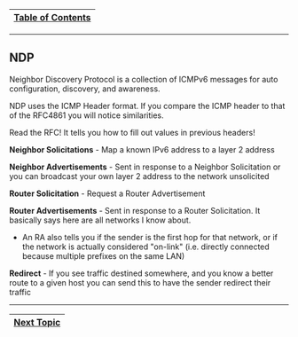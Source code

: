 |[Table of Contents](/00-Table-of-Contents.md)|
|---|

---

## NDP

Neighbor Discovery Protocol is a collection of ICMPv6 messages for auto configuration, discovery, and awareness.

NDP uses the ICMP Header format. If you compare the ICMP header to that of the RFC4861 you will notice similarities.

Read the RFC! It tells you how to fill out values in previous headers!

**Neighbor Solicitations** - Map a known IPv6 address to a layer 2 address

**Neighbor Advertisements** - Sent in response to a Neighbor Solicitation or you can broadcast your own layer 2 address to the network unsolicited

**Router Solicitation** - Request a Router Advertisement

**Router Advertisements** - Sent in response to a Router Solicitation. It basically says here are all networks I know about.

* An RA also tells you if the sender is the first hop for that network, or if the network is actually considered "on-link" \(i.e. directly connected because multiple prefixes on the same LAN\)

**Redirect** - If you see traffic destined somewhere, and you know a better route to a given host you can send this to have the sender redirect their traffic

---

|[Next Topic](/05-osi-layer-3/icmp.md)|
|---|
